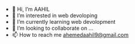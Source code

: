 - 👋 Hi, I’m AAHIL
- 👀 I’m interested in web devoloping
- 🌱 I’m currently learning web devolopment
- 💞️ I’m looking to collaborate on ...
- 📫 How to reach me ahemedaahil9@gmail.com

<!---
ahemedaahil/ahemedaahil is a ✨ special ✨ repository because its `README.md` (this file) appears on your GitHub profile.
You can click the Preview link to take a look at your changes.
--->
